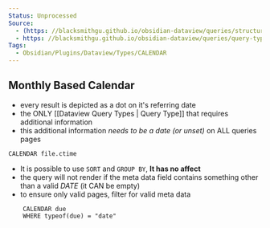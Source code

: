 ```yaml
---
Status: Unprocessed
Source: 
  - (https: //blacksmithgu.github.io/obsidian-dataview/queries/structure/)
  - https: //blacksmithgu.github.io/obsidian-dataview/queries/query-types/
Tags:
  - Obsidian/Plugins/Dataview/Types/CALENDAR
---
```


## Monthly Based Calendar

- every result is depicted as a dot on it's referring date
- the ONLY [[Dataview Query Types | Query Type]] that requires additional information
- this additional information *needs to be a date (or unset)* on ALL queries pages

```
CALENDAR file.ctime
```

- It is possible to use `SORT` and `GROUP BY`, **It has no affect**
- the query will not render if the meta data field contains something other than a valid *DATE* (it CAN be empty)
- to ensure only valid pages, filter for valid meta data
```
	CALENDAR due
	WHERE typeof(due) = "date"
```

